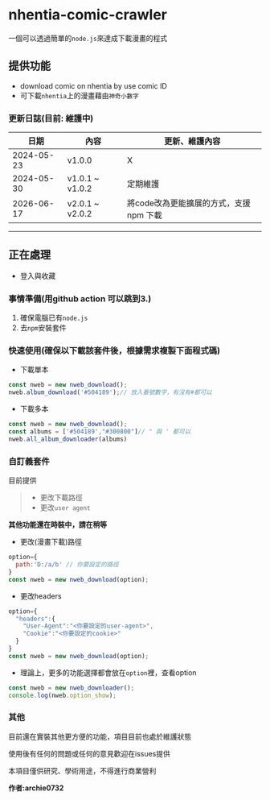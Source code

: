 # nhentia-comic-crawler

一個可以透過簡單的`node.js`來達成下載漫畫的程式

## 提供功能
* download comic on nhentia by use comic ID
* 可下載`nhentia`上的漫畫藉由`神奇小數字`


### 更新日誌(目前: 維護中)

|日期|內容|更新、維護內容|
|----|-------|----|
|2024-05-23|v1.0.0|X|
|2024-05-30|v1.0.1 ~ v1.0.2|定期維護|
|2026-06-17|v2.0.1 ~ v2.0.2|將code改為更能擴展的方式，支援npm 下載|

***



## 正在處理

* 登入與收藏

### 事情準備(用github action 可以跳到3.)

1. 確保電腦已有`node.js`
2. 去`npm`安裝套件

### 快速使用(確保以下載該套件後，根據需求複製下面程式碼)

* 下載單本

```js
const nweb = new nweb_download();
nweb.album_download('#504189');// 放入番號數字，有沒有#都可以
```
  
* 下載多本

```js
const nweb = new nweb_download();
const albums = ['#504189',"#300800"]// " 與 ' 都可以
nweb.all_album_downloader(albums)
```

### 自訂義套件

目前提供

> * 更改下載路徑
> * 更改`user agent`

**其他功能還在時裝中，請在稍等**  

* 更改(漫畫下載)路徑

```js
option={
  path:'D:/a/b' // 你要設定的路徑
}
const nweb = new nweb_download(option);
```

* 更改headers  

```js
option={
  "headers":{
    "User-Agent":"<你要設定的user-agent>",
    "Cookie":"<你要設定的cookie>"
  }
}
const nweb = new nweb_download(option);
```

* 理論上，更多的功能選擇都會放在`option`裡，查看option

```js
const nweb = new nweb_downloader();
console.log(nweb.option_show);
```

### 其他

目前還在實裝其他更方便的功能，項目目前也處於維護狀態

使用後有任何的問題或任何的意見歡迎在issues提供

本項目僅供研究、學術用途，不得進行商業營利

**作者:archie0732**
